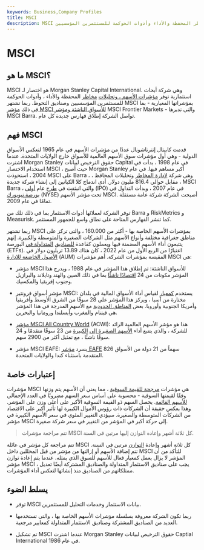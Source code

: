 ```yaml
---
keywords: Business,Company Profiles
title: MSCI
description: MSCI هي شركة أبحاث استثمارية توفر الفهارس وتحليلات مخاطر المحفظة والأداء وأدوات الحوكمة للمستثمرين المؤسسيين.
---
```


# MSCI
## ما هو MSCI؟

MSCI هو اختصار لـ Morgan Stanley Capital International. وهي شركة أبحاث استثمارية توفر [مؤشرات الأسهم ، وتحليلات](/index) [مخاطر](/risk) المحفظة والأداء ، وأدوات الحوكمة للمستثمرين المؤسسيين وصناديق التحوط. ربما تشتهر MSCI بمؤشراتها المعيارية - بما في ذلك [مؤشر MSCI للأسواق الناشئة ومؤشر](/emergingmarketsindex) MSCI Frontier Markets - والتي تديرها MSCI Barra. تواصل الشركة إطلاق فهارس جديدة كل عام.

## فهم MSCI

قدمت كابيتال إنترناشونال عددًا من مؤشرات الأسهم في عام 1965 لتعكس الأسواق الدولية - وهي أول مؤشرات سوق الأسهم العالمية للأسواق خارج الولايات المتحدة. عندما اشترت Morgan Stanley حقوق الترخيص لبيانات Capital في عام 1998 ، بدأت في استخدام الاختصار MSCI ، حيث أصبح Morgan Stanley أكبر مساهم فيها. في عام 2004 ، استحوذت MSCI على Barra ، وهي شركة [لإدارة المخاطر](/riskmanagement) وتحليلات المحافظ ، مقابل حوالي 816.4 مليون دولار. أدى اندماج كلا الكيانين إلى إنشاء شركة جديدة ، MSCI Barra ، والتي انبثقت في [طرح](/spinoff) عام [أولي](/ipo) (IPO) في عام 2007 ، وبدأت التداول في [بورصة نيويورك](/nyse) (NYSE) تحت مؤشر الأسهم MSCI. أصبحت الشركة شركة عامة مستقلة تمامًا في عام 2009.

توفر الشركة لعملائها أدوات الاستثمار بما في ذلك تلك من Barra و RiskMetrics و Measurisk. كما تنشر الفهارس المتاحة على نطاق واسع للجمهور المستثمر.

ربما تشتهر MSCI بمؤشرات الأسهم الخاصة بها - أكثر من 160.000 ، والتي تركز على مناطق جغرافية مختلفة وأنواع الأسهم مثل الشركات الصغيرة والمتوسطة والكبيرة. إنهم يتتبعون أداء الأسهم المضمنة فيها ويعملون كقاعدة [للصناديق](/etf) [المتداولة في](/etf) البورصة (ETFs). اعتبارًا من الربع الأول من عام 2022 ، كان هناك 13.89 تريليون دولار في [الأصول الخاضعة للإدارة](/aum) (AUM) المقيسة بمؤشرات الشركة. أهم مؤشرات MSCI هي:

- مؤشر MSCI للأسواق الناشئة: تم إطلاق هذا المؤشر في عام 1988 ، ويدرج هذا المؤشر مكونات من 24 [اقتصادًا ناشئًا](/emergingmarketeconomy) بما في ذلك الصين والهند وتايلاند والبرازيل وجنوب إفريقيا والمكسيك.

- مؤشر أسواق فرونتير MSCI: يستخدم [كمعيار](/benchmark) لقياس أداء الأسواق المالية في بلدان مختارة من آسيا ، ويركز هذا المؤشر على 28 سوقًا من الشرق الأوسط وأفريقيا وأمريكا الجنوبية وأوروبا. بعض [المناطق الحدودية](/frontier-market) مع الأسهم المدرجة في هذا المؤشر هي فيتنام والمغرب وأيسلندا ورومانيا والبحرين.

- [مؤشر MSCI All Country World](/msci-acwi) (ACWI): هذا هو مؤشر الأسهم العالمية الرائد للشركة ، والذي يتتبع أداء [الأسهم الصغيرة إلى](/large-cap) [الكبيرة](/large-cap) من 23 سوقًا متقدمًا و 24 سوقًا ناشئًا ، مع تمثيل أكثر من 2900 سهم.

- مؤشر MSCI EAFE: يسرد [مؤشر EAFE](/eafe_index) 826 سهماً من 21 دولة من الأسواق المتقدمة باستثناء كندا والولايات المتحدة.

## إعتبارات خاصة

مؤشرات MSCI هي مؤشرات [مرجحة للقيمة السوقية](/capitalizationweightedindex) ، مما يعني أن الأسهم يتم وزنها وفقًا لقيمتها السوقية - محسوبة على أساس سعر السهم مضروبًا في العدد الإجمالي [للأسهم القائمة](/outstandingshares). يحصل السهم ذو القيمة السوقية الأكبر على أعلى وزن على المؤشر. وهذا يعكس حقيقة أن الشركات ذات رؤوس الأموال الكبيرة لها تأثير أكبر على الاقتصاد من الشركات المتوسطة والصغيرة. سيؤدي التغيير المئوي في سعر الأسهم الكبيرة في مؤشر MSCI إلى حركة أكبر في المؤشر من التغيير في سعر شركة صغيرة.

> تتم مراجعة مؤشرات MSCI كل ثلاثة أشهر وإعادة التوازن إليها مرتين في السنة.

>

تتم مراجعة كل مؤشر في عائلة MSCI كل ثلاثة أشهر وإعادة [التوازن](/rebalancing) مرتين في السنة. تتم إضافة الأسهم أو إزالتها من مؤشر من قبل المحللين داخل MSCI للتأكد من أن المؤشر لا يزال يعمل كمعيار فعال للأسهم للسوق الذي يمثله. عندما يتم إعادة توازن مؤشر MSCI ، يجب على صناديق الاستثمار المتداولة والصناديق المشتركة أيضًا تعديل ممتلكاتهم من الصناديق منذ إنشائها لتعكس أداء المؤشرات.

## يسلط الضوء

- توفر MSCI بيانات الاستثمار وخدمات التحليل للمستثمرين.

- ربما تكون الشركة معروفة بسلسلة مؤشرات الأسهم الخاصة بها ، والتي تستخدمها العديد من الصناديق المشتركة وصناديق الاستثمار المتداولة كمعايير مرجعية.

- تم تشكيل MSCI عندما اشترت Morgan Stanley حقوق الترخيص لبيانات Captial International في عام 1986.

